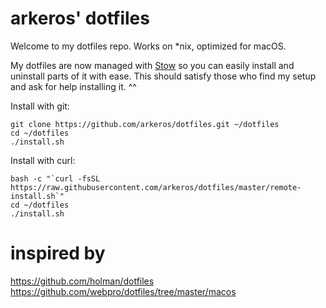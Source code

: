 # arkeros' dotfiles

Welcome to my dotfiles repo. Works on *nix, optimized for macOS.

My dotfiles are now managed with [Stow](http://www.gnu.org/software/stow/) so you can easily install and uninstall parts of it with ease. This should satisfy those who find my setup and ask for help installing it. ^^

Install with git:
```
git clone https://github.com/arkeros/dotfiles.git ~/dotfiles
cd ~/dotfiles
./install.sh
```

Install with curl:
```
bash -c "`curl -fsSL https://raw.githubusercontent.com/arkeros/dotfiles/master/remote-install.sh`"
cd ~/dotfiles
./install.sh
```

# inspired by 
https://github.com/holman/dotfiles
https://github.com/webpro/dotfiles/tree/master/macos
